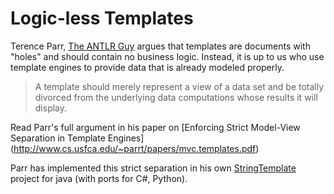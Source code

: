 # Logic-less Templates

Terence Parr, [The ANTLR Guy](https://twitter.com/the_antlr_guy) argues that 
templates are documents with "holes" and should contain no business logic. 
Instead, it is up to us who use template engines to provide data that is already 
modeled properly.

> A template should merely represent a view of a data set and be totally 
> divorced from the underlying data computations whose results it will display.

Read Parr's full argument in his paper on 
[Enforcing Strict Model-View Separation in Template Engines]
(http://www.cs.usfca.edu/~parrt/papers/mvc.templates.pdf)

Parr has implemented this strict separation in his own 
[StringTemplate](http://www.stringtemplate.org/) project for java (with ports 
for C#, Python).